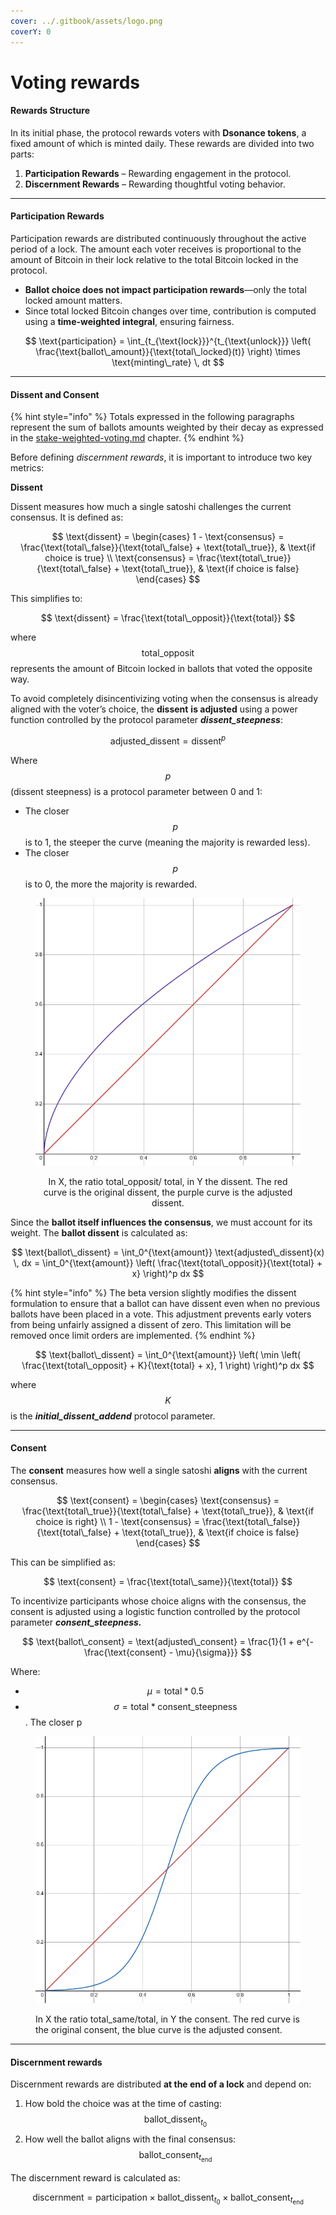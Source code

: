 ```yaml
---
cover: ../.gitbook/assets/logo.png
coverY: 0
---
```


# Voting rewards

#### **Rewards Structure**

In its initial phase, the protocol rewards voters with **Dsonance tokens**, a fixed amount of which is minted daily. These rewards are divided into two parts:

1. **Participation Rewards** – Rewarding engagement in the protocol.
2. **Discernment Rewards** – Rewarding thoughtful voting behavior.

***

#### **Participation Rewards**

Participation rewards are distributed continuously throughout the active period of a lock. The amount each voter receives is proportional to the amount of Bitcoin in their lock relative to the total Bitcoin locked in the protocol.

* **Ballot choice does not impact participation rewards**—only the total locked amount matters.
* Since total locked Bitcoin changes over time, contribution is computed using a **time-weighted integral**, ensuring fairness.

$$
\text{participation} = \int_{t_{\text{lock}}}^{t_{\text{unlock}}} \left( \frac{\text{ballot\_amount}}{\text{total\_locked}(t)} \right) \times \text{minting\_rate} \, dt
$$

***

#### **Dissent and Consent**

{% hint style="info" %}
Totals expressed in the following paragraphs represent the sum of ballots amounts weighted by their decay as expressed in the [stake-weighted-voting.md](stake-weighted-voting.md "mention") chapter.
{% endhint %}

Before defining _discernment rewards_, it is important to introduce two key metrics:

**Dissent**

Dissent measures how much a single satoshi challenges the current consensus. It is defined as:

$$
\text{dissent} =
\begin{cases} 
1 - \text{consensus} = \frac{\text{total\_false}}{\text{total\_false} + \text{total\_true}}, & \text{if choice is true} \\ 
\text{consensus} = \frac{\text{total\_true}}{\text{total\_false} + \text{total\_true}}, & \text{if choice is false} 
\end{cases}
$$

This simplifies to:

$$
\text{dissent} = \frac{\text{total\_opposit}}{\text{total}}
$$

where $$\text{total\_opposit}$$ represents the amount of Bitcoin locked in ballots that voted the opposite way.

To avoid completely disincentivizing voting when the consensus is already aligned with the voter’s choice, the **dissent** **is adjusted** using a power function controlled by the protocol parameter _**dissent\_steepness**_:

$$
\text{adjusted\_dissent} = \text{dissent}^p
$$

Where $$p$$ (dissent steepness) is a protocol parameter between 0 and 1:

* The closer $$p$$ is to 1, the steeper the curve (meaning the majority is rewarded less).
* The closer $$p$$ is to 0, the more the majority is rewarded.

<div align="center" data-full-width="true"><figure><img src="../.gitbook/assets/image (1).png" alt=""><figcaption><p>In X, the ratio total_opposit/ total, in Y the dissent. The red curve is the original dissent, the purple curve is the adjusted dissent.</p></figcaption></figure></div>

Since the **ballot itself influences the consensus**, we must account for its weight. The **ballot dissent** is calculated as:

$$
\text{ballot\_dissent} = \int_0^{\text{amount}} \text{adjusted\_dissent}(x) \, dx = \int_0^{\text{amount}} \left( \frac{\text{total\_opposit}}{\text{total} + x} \right)^p dx
$$

{% hint style="info" %}
The beta version slightly modifies the dissent formulation to ensure that a ballot can have dissent even when no previous ballots have been placed in a vote. This adjustment prevents early voters from being unfairly assigned a dissent of zero.  This limitation will be removed once limit orders are implemented.
{% endhint %}

$$
\text{ballot\_dissent} = \int_0^{\text{amount}} \left( \min \left( \frac{\text{total\_opposit} + K}{\text{total} + x}, 1 \right) \right)^p dx
$$

where $$K$$ is the _**initial\_dissent\_addend**_ protocol parameter.

***

#### Consent

The **consent** measures how well a single satoshi **aligns** with the current consensus.

$$
\text{consent} =
\begin{cases} 
\text{consensus} = \frac{\text{total\_true}}{\text{total\_false} + \text{total\_true}}, & \text{if choice is right} \\ 
1 - \text{consensus} = \frac{\text{total\_false}}{\text{total\_false} + \text{total\_true}}, & \text{if choice is false}
\end{cases}
$$

This can be simplified as:

$$
\text{consent} = \frac{\text{total\_same}}{\text{total}}
$$

To incentivize participants whose choice aligns with the consensus, the consent is adjusted using a logistic function controlled by the protocol parameter _**consent\_steepness.**_

$$
\text{ballot\_consent} = \text{adjusted\_consent} = \frac{1}{1 + e^{-\frac{\text{consent} - \mu}{\sigma}}}
$$

Where:

* $$\mu = \text{total} * 0.5$$
* $$\sigma = \text{total} * \text{consent\_steepness}$$. The closer p&#x20;

<div data-full-width="false"><figure><img src="../.gitbook/assets/image (2).png" alt=""><figcaption><p>In X the ratio total_same/total, in Y the consent. The red curve is the original consent, the blue curve is the adjusted consent. </p></figcaption></figure></div>

***

#### Discernment rewards

Discernment rewards are distributed **at the end of a lock** and depend on:

1. How bold the choice was at the time of casting: $$\text{ballot\_dissent}_{t_0}$$
2. How well the ballot aligns with the final consensus: $$\text{ballot\_consent}_{t_{\text{end}}}$$

The discernment reward is calculated as:

$$
\text{discernment} = \text{participation} \times \text{ballot\_dissent}_{t_0} \times \text{ballot\_consent}_{t_{\text{end}}}
$$


